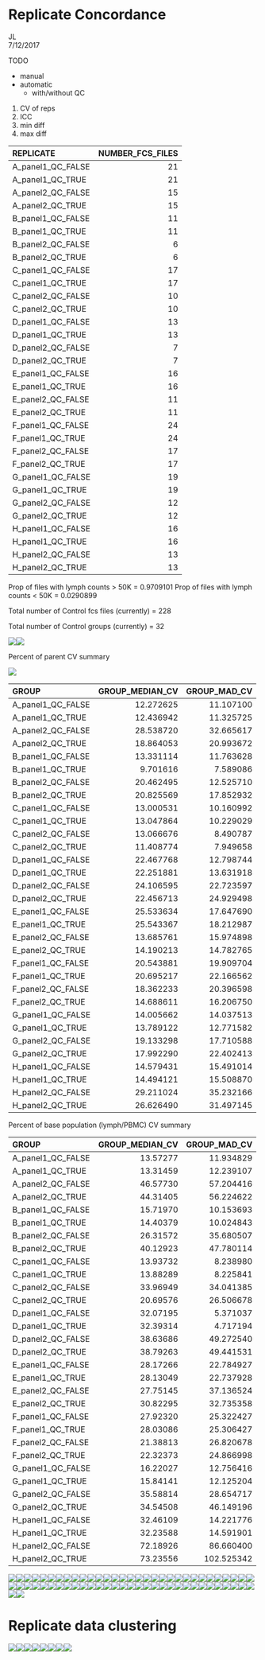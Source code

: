 # Replicate Concordance
JL  
7/12/2017  

TODO 

- manual
- automatic
  - with/without QC
  
1. CV of reps
2. ICC
3. min diff
4. max diff
  





|REPLICATE         | NUMBER_FCS_FILES|
|:-----------------|----------------:|
|A_panel1_QC_FALSE |               21|
|A_panel1_QC_TRUE  |               21|
|A_panel2_QC_FALSE |               15|
|A_panel2_QC_TRUE  |               15|
|B_panel1_QC_FALSE |               11|
|B_panel1_QC_TRUE  |               11|
|B_panel2_QC_FALSE |                6|
|B_panel2_QC_TRUE  |                6|
|C_panel1_QC_FALSE |               17|
|C_panel1_QC_TRUE  |               17|
|C_panel2_QC_FALSE |               10|
|C_panel2_QC_TRUE  |               10|
|D_panel1_QC_FALSE |               13|
|D_panel1_QC_TRUE  |               13|
|D_panel2_QC_FALSE |                7|
|D_panel2_QC_TRUE  |                7|
|E_panel1_QC_FALSE |               16|
|E_panel1_QC_TRUE  |               16|
|E_panel2_QC_FALSE |               11|
|E_panel2_QC_TRUE  |               11|
|F_panel1_QC_FALSE |               24|
|F_panel1_QC_TRUE  |               24|
|F_panel2_QC_FALSE |               17|
|F_panel2_QC_TRUE  |               17|
|G_panel1_QC_FALSE |               19|
|G_panel1_QC_TRUE  |               19|
|G_panel2_QC_FALSE |               12|
|G_panel2_QC_TRUE  |               12|
|H_panel1_QC_FALSE |               16|
|H_panel1_QC_TRUE  |               16|
|H_panel2_QC_FALSE |               13|
|H_panel2_QC_TRUE  |               13|


Prop of  files with lymph counts > 50K  = 0.9709101
Prop of  files with lymph counts < 50K  = 0.0290899

Total number of Control fcs files (currently) = 228

Total number of Control groups (currently) = 32

![](replicateConcordance_files/figure-html/unnamed-chunk-3-1.png)<!-- -->![](replicateConcordance_files/figure-html/unnamed-chunk-3-2.png)<!-- -->

Percent of parent CV summary

![](replicateConcordance_files/figure-html/unnamed-chunk-4-1.png)<!-- -->

|GROUP             | GROUP_MEDIAN_CV| GROUP_MAD_CV|
|:-----------------|---------------:|------------:|
|A_panel1_QC_FALSE |       12.272625|    11.107100|
|A_panel1_QC_TRUE  |       12.436942|    11.325725|
|A_panel2_QC_FALSE |       28.538720|    32.665617|
|A_panel2_QC_TRUE  |       18.864053|    20.993672|
|B_panel1_QC_FALSE |       13.331114|    11.763628|
|B_panel1_QC_TRUE  |        9.701616|     7.589086|
|B_panel2_QC_FALSE |       20.462495|    12.525710|
|B_panel2_QC_TRUE  |       20.825569|    17.852932|
|C_panel1_QC_FALSE |       13.000531|    10.160992|
|C_panel1_QC_TRUE  |       13.047864|    10.229029|
|C_panel2_QC_FALSE |       13.066676|     8.490787|
|C_panel2_QC_TRUE  |       11.408774|     7.949658|
|D_panel1_QC_FALSE |       22.467768|    12.798744|
|D_panel1_QC_TRUE  |       22.251881|    13.631918|
|D_panel2_QC_FALSE |       24.106595|    22.723597|
|D_panel2_QC_TRUE  |       22.456713|    24.929498|
|E_panel1_QC_FALSE |       25.533634|    17.647690|
|E_panel1_QC_TRUE  |       25.543367|    18.212987|
|E_panel2_QC_FALSE |       13.685761|    15.974898|
|E_panel2_QC_TRUE  |       14.190213|    14.782765|
|F_panel1_QC_FALSE |       20.543881|    19.909704|
|F_panel1_QC_TRUE  |       20.695217|    22.166562|
|F_panel2_QC_FALSE |       18.362233|    20.396598|
|F_panel2_QC_TRUE  |       14.688611|    16.206750|
|G_panel1_QC_FALSE |       14.005662|    14.037513|
|G_panel1_QC_TRUE  |       13.789122|    12.771582|
|G_panel2_QC_FALSE |       19.133298|    17.710588|
|G_panel2_QC_TRUE  |       17.992290|    22.402413|
|H_panel1_QC_FALSE |       14.579431|    15.491014|
|H_panel1_QC_TRUE  |       14.494121|    15.508870|
|H_panel2_QC_FALSE |       29.211024|    35.232166|
|H_panel2_QC_TRUE  |       26.626490|    31.497145|


Percent of base population (lymph/PBMC) CV summary


|GROUP             | GROUP_MEDIAN_CV| GROUP_MAD_CV|
|:-----------------|---------------:|------------:|
|A_panel1_QC_FALSE |        13.57277|    11.934829|
|A_panel1_QC_TRUE  |        13.31459|    12.239107|
|A_panel2_QC_FALSE |        46.57730|    57.204416|
|A_panel2_QC_TRUE  |        44.31405|    56.224622|
|B_panel1_QC_FALSE |        15.71970|    10.153693|
|B_panel1_QC_TRUE  |        14.40379|    10.024843|
|B_panel2_QC_FALSE |        26.31572|    35.680507|
|B_panel2_QC_TRUE  |        40.12923|    47.780114|
|C_panel1_QC_FALSE |        13.93732|     8.238980|
|C_panel1_QC_TRUE  |        13.88289|     8.225841|
|C_panel2_QC_FALSE |        33.96949|    34.041385|
|C_panel2_QC_TRUE  |        20.69576|    26.506678|
|D_panel1_QC_FALSE |        32.07195|     5.371037|
|D_panel1_QC_TRUE  |        32.39314|     4.717194|
|D_panel2_QC_FALSE |        38.63686|    49.272540|
|D_panel2_QC_TRUE  |        38.79263|    49.441531|
|E_panel1_QC_FALSE |        28.17266|    22.784927|
|E_panel1_QC_TRUE  |        28.13049|    22.737928|
|E_panel2_QC_FALSE |        27.75145|    37.136524|
|E_panel2_QC_TRUE  |        30.82295|    32.735358|
|F_panel1_QC_FALSE |        27.92320|    25.322427|
|F_panel1_QC_TRUE  |        28.03086|    25.306427|
|F_panel2_QC_FALSE |        21.38813|    26.820678|
|F_panel2_QC_TRUE  |        22.32373|    24.866998|
|G_panel1_QC_FALSE |        16.22027|    12.756416|
|G_panel1_QC_TRUE  |        15.84141|    12.125204|
|G_panel2_QC_FALSE |        35.58814|    28.654717|
|G_panel2_QC_TRUE  |        34.54508|    46.149196|
|H_panel1_QC_FALSE |        32.46109|    14.221776|
|H_panel1_QC_TRUE  |        32.23588|    14.591901|
|H_panel2_QC_FALSE |        72.18926|    86.660400|
|H_panel2_QC_TRUE  |        73.23556|   102.525342|

![](replicateConcordance_files/figure-html/unnamed-chunk-5-1.png)<!-- -->![](replicateConcordance_files/figure-html/unnamed-chunk-5-2.png)<!-- -->![](replicateConcordance_files/figure-html/unnamed-chunk-5-3.png)<!-- -->![](replicateConcordance_files/figure-html/unnamed-chunk-5-4.png)<!-- -->![](replicateConcordance_files/figure-html/unnamed-chunk-5-5.png)<!-- -->![](replicateConcordance_files/figure-html/unnamed-chunk-5-6.png)<!-- -->![](replicateConcordance_files/figure-html/unnamed-chunk-5-7.png)<!-- -->![](replicateConcordance_files/figure-html/unnamed-chunk-5-8.png)<!-- -->![](replicateConcordance_files/figure-html/unnamed-chunk-5-9.png)<!-- -->![](replicateConcordance_files/figure-html/unnamed-chunk-5-10.png)<!-- -->![](replicateConcordance_files/figure-html/unnamed-chunk-5-11.png)<!-- -->![](replicateConcordance_files/figure-html/unnamed-chunk-5-12.png)<!-- -->![](replicateConcordance_files/figure-html/unnamed-chunk-5-13.png)<!-- -->![](replicateConcordance_files/figure-html/unnamed-chunk-5-14.png)<!-- -->![](replicateConcordance_files/figure-html/unnamed-chunk-5-15.png)<!-- -->![](replicateConcordance_files/figure-html/unnamed-chunk-5-16.png)<!-- -->![](replicateConcordance_files/figure-html/unnamed-chunk-5-17.png)<!-- -->![](replicateConcordance_files/figure-html/unnamed-chunk-5-18.png)<!-- -->![](replicateConcordance_files/figure-html/unnamed-chunk-5-19.png)<!-- -->![](replicateConcordance_files/figure-html/unnamed-chunk-5-20.png)<!-- -->![](replicateConcordance_files/figure-html/unnamed-chunk-5-21.png)<!-- -->![](replicateConcordance_files/figure-html/unnamed-chunk-5-22.png)<!-- -->![](replicateConcordance_files/figure-html/unnamed-chunk-5-23.png)<!-- -->![](replicateConcordance_files/figure-html/unnamed-chunk-5-24.png)<!-- -->![](replicateConcordance_files/figure-html/unnamed-chunk-5-25.png)<!-- -->![](replicateConcordance_files/figure-html/unnamed-chunk-5-26.png)<!-- -->![](replicateConcordance_files/figure-html/unnamed-chunk-5-27.png)<!-- -->![](replicateConcordance_files/figure-html/unnamed-chunk-5-28.png)<!-- -->![](replicateConcordance_files/figure-html/unnamed-chunk-5-29.png)<!-- -->![](replicateConcordance_files/figure-html/unnamed-chunk-5-30.png)<!-- -->![](replicateConcordance_files/figure-html/unnamed-chunk-5-31.png)<!-- -->![](replicateConcordance_files/figure-html/unnamed-chunk-5-32.png)<!-- -->![](replicateConcordance_files/figure-html/unnamed-chunk-5-33.png)<!-- -->![](replicateConcordance_files/figure-html/unnamed-chunk-5-34.png)<!-- -->![](replicateConcordance_files/figure-html/unnamed-chunk-5-35.png)<!-- -->![](replicateConcordance_files/figure-html/unnamed-chunk-5-36.png)<!-- -->![](replicateConcordance_files/figure-html/unnamed-chunk-5-37.png)<!-- -->![](replicateConcordance_files/figure-html/unnamed-chunk-5-38.png)<!-- -->![](replicateConcordance_files/figure-html/unnamed-chunk-5-39.png)<!-- -->![](replicateConcordance_files/figure-html/unnamed-chunk-5-40.png)<!-- -->![](replicateConcordance_files/figure-html/unnamed-chunk-5-41.png)<!-- -->![](replicateConcordance_files/figure-html/unnamed-chunk-5-42.png)<!-- -->![](replicateConcordance_files/figure-html/unnamed-chunk-5-43.png)<!-- -->![](replicateConcordance_files/figure-html/unnamed-chunk-5-44.png)<!-- -->![](replicateConcordance_files/figure-html/unnamed-chunk-5-45.png)<!-- -->![](replicateConcordance_files/figure-html/unnamed-chunk-5-46.png)<!-- -->![](replicateConcordance_files/figure-html/unnamed-chunk-5-47.png)<!-- -->![](replicateConcordance_files/figure-html/unnamed-chunk-5-48.png)<!-- -->![](replicateConcordance_files/figure-html/unnamed-chunk-5-49.png)<!-- -->![](replicateConcordance_files/figure-html/unnamed-chunk-5-50.png)<!-- -->![](replicateConcordance_files/figure-html/unnamed-chunk-5-51.png)<!-- -->![](replicateConcordance_files/figure-html/unnamed-chunk-5-52.png)<!-- -->![](replicateConcordance_files/figure-html/unnamed-chunk-5-53.png)<!-- -->![](replicateConcordance_files/figure-html/unnamed-chunk-5-54.png)<!-- -->![](replicateConcordance_files/figure-html/unnamed-chunk-5-55.png)<!-- -->![](replicateConcordance_files/figure-html/unnamed-chunk-5-56.png)<!-- -->![](replicateConcordance_files/figure-html/unnamed-chunk-5-57.png)<!-- -->![](replicateConcordance_files/figure-html/unnamed-chunk-5-58.png)<!-- -->![](replicateConcordance_files/figure-html/unnamed-chunk-5-59.png)<!-- -->![](replicateConcordance_files/figure-html/unnamed-chunk-5-60.png)<!-- -->![](replicateConcordance_files/figure-html/unnamed-chunk-5-61.png)<!-- -->![](replicateConcordance_files/figure-html/unnamed-chunk-5-62.png)<!-- -->![](replicateConcordance_files/figure-html/unnamed-chunk-5-63.png)<!-- -->![](replicateConcordance_files/figure-html/unnamed-chunk-5-64.png)<!-- -->

# Replicate data clustering


![](replicateConcordance_files/figure-html/unnamed-chunk-6-1.png)<!-- -->![](replicateConcordance_files/figure-html/unnamed-chunk-6-2.png)<!-- -->![](replicateConcordance_files/figure-html/unnamed-chunk-6-3.png)<!-- -->![](replicateConcordance_files/figure-html/unnamed-chunk-6-4.png)<!-- -->![](replicateConcordance_files/figure-html/unnamed-chunk-6-5.png)<!-- -->![](replicateConcordance_files/figure-html/unnamed-chunk-6-6.png)<!-- -->![](replicateConcordance_files/figure-html/unnamed-chunk-6-7.png)<!-- -->![](replicateConcordance_files/figure-html/unnamed-chunk-6-8.png)<!-- -->
